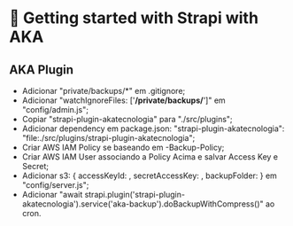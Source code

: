 # 🚀 Getting started with Strapi with AKA

## AKA Plugin
- Adicionar "private/backups/*" em .gitignore;
- Adicionar "watchIgnoreFiles: ['**/private/backups/**']" em "config/admin.js";
- Copiar "strapi-plugin-akatecnologia" para "./src/plugins";
- Adicionar dependency em package.json: "strapi-plugin-akatecnologia": "file:./src/plugins/strapi-plugin-akatecnologia";
- Criar AWS IAM Policy se baseando em <Cliente>-Backup-Policy;
- Criar AWS IAM User associando a Policy Acima e salvar Access Key e Secret;
- Adicionar s3: { 
    accessKeyId: <accessKey>,
    secretAccessKey: <secretKey>,
    backupFolder:<backupFolder> 
  } em "config/server.js";
- Adicionar "await strapi.plugin('strapi-plugin-akatecnologia').service('aka-backup').doBackupWithCompress()" ao cron.
